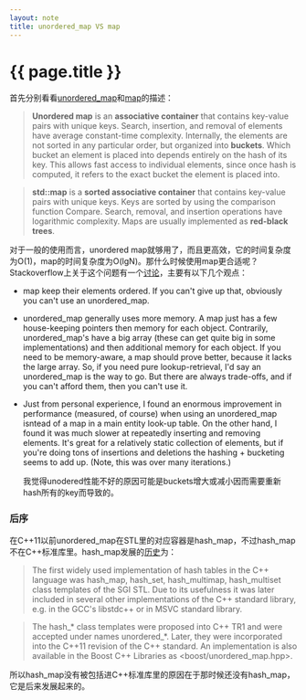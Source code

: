 ```yaml
---
layout: note 
title: unordered_map VS map
---
```


{{ page.title }}
================

首先分别看看[unordered_map](http://en.cppreference.com/w/cpp/container/unordered_map)和[map](http://en.cppreference.com/w/cpp/container/map)的描述：

> **Unordered map** is an **associative container** that contains key-value pairs with unique keys. Search, insertion, and removal of elements have average constant-time complexity.
Internally, the elements are not sorted in any particular order, but organized into **buckets**. Which bucket an element is placed into depends entirely on the hash of its key. This allows fast access to individual elements, since once hash is computed, it refers to the exact bucket the element is placed into.

> **std::map** is a **sorted associative container** that contains key-value pairs with unique keys. Keys are sorted by using the comparison function Compare. Search, removal, and insertion operations have logarithmic complexity. Maps are usually implemented as **red-black trees**.

对于一般的使用而言，unordered map就够用了，而且更高效，它的时间复杂度为O(1)，map的时间复杂度为O(lgN)。那什么时候使用map更合适呢？Stackoverflow上关于这个问题有一个[讨论](http://stackoverflow.com/questions/2196995/is-there-any-advantage-of-using-map-over-unordered-map-in-case-of-trivial-keys)，主要有以下几个观点：

* map keep their elements ordered. If you can't give up that, obviously you can't use an unordered_map.

* unordered_map generally uses more memory. A map just has a few house-keeping pointers then memory for each object. Contrarily, unordered_map's have a big array (these can get quite big in some implementations) and then additional memory for each object. If you need to be memory-aware, a map should prove better, because it lacks the large array. So, if you need pure lookup-retrieval, I'd say an unordered_map is the way to go. But there are always trade-offs, and if you can't afford them, then you can't use it.

* Just from personal experience, I found an enormous improvement in performance (measured, of course) when using an unordered_map isntead of a map in a main entity look-up table. On the other hand, I found it was much slower at repeatedly inserting and removing elements. It's great for a relatively static collection of elements, but if you're doing tons of insertions and deletions the hashing + bucketing seems to add up. (Note, this was over many iterations.)

  我觉得unodered性能不好的原因可能是buckets增大或减小因而需要重新hash所有的key而导致的。

### 后序

在C++11以前unordered_map在STL里的对应容器是hash_map，不过hash_map不在C++标准库里。hash_map发展的[历史](http://en.wikipedia.org/wiki/Hash_map_%28C++%29#History)为：

> The first widely used implementation of hash tables in the C++ language was hash_map, hash_set, hash_multimap, hash_multiset class templates of the SGI STL. Due to its usefulness it was later included in several other implementations of the C++ standard library, e.g. in the GCC's libstdc++ or in MSVC standard library.

> The hash_* class templates were proposed into C++ TR1 and were accepted under names unordered_*. Later, they were incorporated into the C++11 revision of the C++ standard. An implementation is also available in the Boost C++ Libraries as <boost/unordered_map.hpp>.

所以hash_map没有被包括进C++标准库里的原因在于那时候还没有hash_map，它是后来发展起来的。